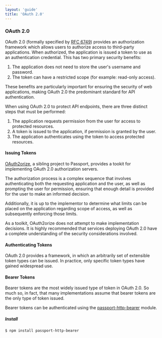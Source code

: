 ```yaml
---
layout: 'guide'
title: 'OAuth 2.0'
---
```


### OAuth 2.0

OAuth 2.0 (formally specified by [RFC 6749](http://tools.ietf.org/html/rfc6749))
provides an authorization framework which allows users to authorize access to
third-party applications.  When authorized, the application is issued a token to
use as an authentication credential.  This has two primary security benefits:

  1. The application does not need to store the user's username and password.
  2. The token can have a restricted scope (for example: read-only access).

These benefits are particularly important for ensuring the security of web
applications, making OAuth 2.0 the predominant standard for API authentication.

When using OAuth 2.0 to protect API endpoints, there are three distinct steps
that must be performed:

  1. The application requests permission from the user for access to protected
     resources.
  2. A token is issued to the application, if permission is granted by the user.
  3. The application authenticates using the token to access protected
     resources.
     
#### Issuing Tokens

[OAuth2orize](https://github.com/jaredhanson/oauth2orize), a sibling project to
Passport, provides a tookit for implementing OAuth 2.0 authorization servers.

The authorization process is a complex sequence that involves authenticating
both the requesting application and the user, as well as prompting the user for
permission, ensuring that enough detail is provided for the user to make an
informed decision.

Additionally, it is up to the implementor to determine what limits can be placed
on the application regarding scope of access, as well as subsequently enforcing
those limits.

As a toolkit, OAuth2orize does not attempt to make implementation decisions.  It
is highly recommended that services deploying OAuth 2.0 have a complete
understanding of the security considerations involved.

#### Authenticating Tokens

OAuth 2.0 provides a framework, in which an arbitrarily set of extensible token
types can be issued.  In practice, only specific token types have gained
widespread use.

#### Bearer Tokens

Bearer tokens are the most widely issued type of token in OAuth 2.0.  So much
so, in fact, that many implementations assume that bearer tokens are the only
type of token issued.

Bearer tokens can be authenticated using the [passport-http-bearer](https://github.com/jaredhanson/passport-http-bearer)
module.

##### Install

```bash
$ npm install passport-http-bearer
```
